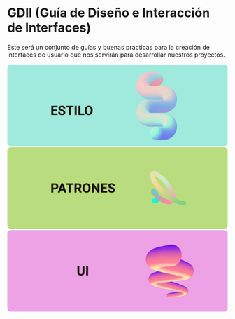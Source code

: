 # GDII (Guía de Diseño e Interacción de Interfaces)

Este será un conjunto de guías y buenas practicas para la creación de interfaces de usuario que nos servirán para desarrollar nuestros proyectos.
<br/>

<a href="./estilo/animations">![Estilo](../../img/estilo-6.svg) </a>
<br/>
<a href="./patrones/application-launch">![Patrones](../../img/patrones-6.svg) </a>
<br/>
<a href="./ui/accordion">![UI](../../img/ui-6.svg) </a>



